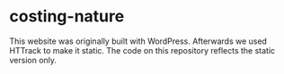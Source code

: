 # costing-nature

This website was originally built with WordPress. Afterwards we used HTTrack to make it static. The code on this repository reflects the static version only.
